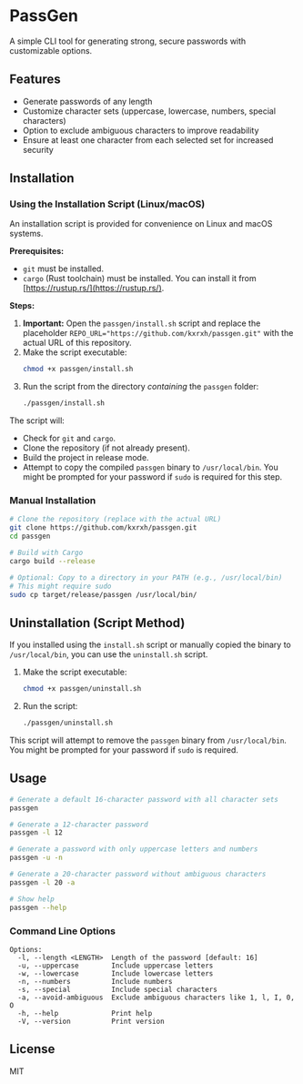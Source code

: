 # PassGen

A simple CLI tool for generating strong, secure passwords with customizable options.

## Features

- Generate passwords of any length
- Customize character sets (uppercase, lowercase, numbers, special characters)
- Option to exclude ambiguous characters to improve readability
- Ensure at least one character from each selected set for increased security

## Installation

### Using the Installation Script (Linux/macOS)

An installation script is provided for convenience on Linux and macOS systems.

**Prerequisites:**
*   `git` must be installed.
*   `cargo` (Rust toolchain) must be installed. You can install it from [https://rustup.rs/](https://rustup.rs/).

**Steps:**

1.  **Important:** Open the `passgen/install.sh` script and replace the placeholder `REPO_URL="https://github.com/kxrxh/passgen.git"` with the actual URL of this repository.
2.  Make the script executable:
    ```bash
    chmod +x passgen/install.sh
    ```
3.  Run the script from the directory *containing* the `passgen` folder:
    ```bash
    ./passgen/install.sh
    ```

The script will:
*   Check for `git` and `cargo`.
*   Clone the repository (if not already present).
*   Build the project in release mode.
*   Attempt to copy the compiled `passgen` binary to `/usr/local/bin`. You might be prompted for your password if `sudo` is required for this step.

### Manual Installation

```bash
# Clone the repository (replace with the actual URL)
git clone https://github.com/kxrxh/passgen.git
cd passgen

# Build with Cargo
cargo build --release

# Optional: Copy to a directory in your PATH (e.g., /usr/local/bin)
# This might require sudo
sudo cp target/release/passgen /usr/local/bin/
```

## Uninstallation (Script Method)

If you installed using the `install.sh` script or manually copied the binary to `/usr/local/bin`, you can use the `uninstall.sh` script.

1.  Make the script executable:
    ```bash
    chmod +x passgen/uninstall.sh
    ```
2.  Run the script:
    ```bash
    ./passgen/uninstall.sh
    ```

This script will attempt to remove the `passgen` binary from `/usr/local/bin`. You might be prompted for your password if `sudo` is required.

## Usage

```bash
# Generate a default 16-character password with all character sets
passgen

# Generate a 12-character password
passgen -l 12

# Generate a password with only uppercase letters and numbers
passgen -u -n

# Generate a 20-character password without ambiguous characters
passgen -l 20 -a

# Show help
passgen --help
```

### Command Line Options

```
Options:
  -l, --length <LENGTH>  Length of the password [default: 16]
  -u, --uppercase        Include uppercase letters
  -w, --lowercase        Include lowercase letters
  -n, --numbers          Include numbers
  -s, --special          Include special characters
  -a, --avoid-ambiguous  Exclude ambiguous characters like 1, l, I, 0, O
  -h, --help             Print help
  -V, --version          Print version
```

## License

MIT 